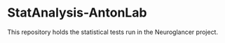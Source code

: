 # StatAnalysis-AntonLab

This repository holds the statistical tests run in the Neuroglancer project.

